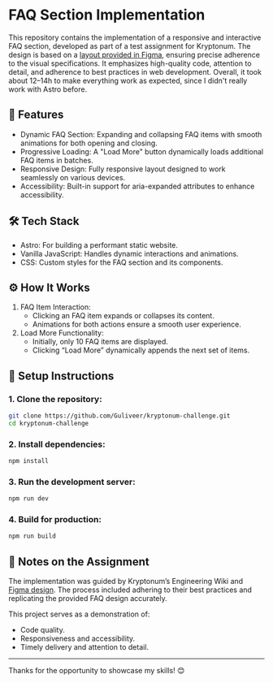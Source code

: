 # FAQ Section Implementation

This repository contains the implementation of a responsive and interactive FAQ section,
developed as part of a test assignment for Kryptonum.
The design is based on a [layout provided in Figma](./design.pdf), ensuring precise adherence to the visual specifications.
It emphasizes high-quality code, attention to detail, and adherence to best practices in web development.
Overall, it took about 12–14h to make everything work as expected, since I didn't really work with Astro before.

## 🚀 Features

- Dynamic FAQ Section: Expanding and collapsing FAQ items with smooth animations for both opening and closing.
- Progressive Loading: A "Load More" button dynamically loads additional FAQ items in batches.
- Responsive Design: Fully responsive layout designed to work seamlessly on various devices.
- Accessibility: Built-in support for aria-expanded attributes to enhance accessibility.

## 🛠️ Tech Stack

- Astro: For building a performant static website.
- Vanilla JavaScript: Handles dynamic interactions and animations.
- CSS: Custom styles for the FAQ section and its components.

## ⚙️ How It Works

1. FAQ Item Interaction:
   - Clicking an FAQ item expands or collapses its content.
   - Animations for both actions ensure a smooth user experience.
2. Load More Functionality:
   - Initially, only 10 FAQ items are displayed.
   - Clicking “Load More” dynamically appends the next set of items.

## 🔧 Setup Instructions

### 1. Clone the repository:

```bash
git clone https://github.com/Guliveer/kryptonum-challenge.git
cd kryptonum-challenge
```

### 2. Install dependencies:

```bash
npm install
```

### 3. Run the development server:

```bash
npm run dev
```

### 4. Build for production:

```bash
npm run build
```

## 📝 Notes on the Assignment

The implementation was guided by Kryptonum’s Engineering Wiki and [Figma design](./design.pdf). The process included adhering to their best practices and replicating the provided FAQ design accurately.

This project serves as a demonstration of:

- Code quality.
- Responsiveness and accessibility.
- Timely delivery and attention to detail.

---

Thanks for the opportunity to showcase my skills! 😊
